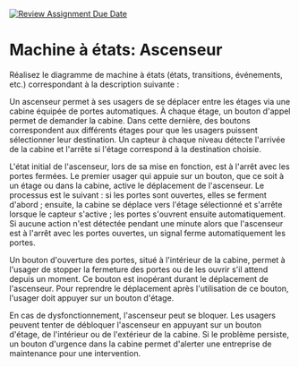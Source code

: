 [![Review Assignment Due Date](https://classroom.github.com/assets/deadline-readme-button-22041afd0340ce965d47ae6ef1cefeee28c7c493a6346c4f15d667ab976d596c.svg)](https://classroom.github.com/a/-wqSZHnv)
# Machine à états: Ascenseur

Réalisez le diagramme de machine à états (états, transitions, événements, etc.) correspondant à la description suivante :

Un ascenseur permet à ses usagers de se déplacer entre les étages via une cabine équipée de portes automatiques. À chaque étage, un bouton d'appel permet de demander la cabine. Dans cette dernière, des boutons correspondent aux différents étages pour que les usagers puissent sélectionner leur destination. Un capteur à chaque niveau détecte l'arrivée de la cabine et l'arrête si l'étage correspond à la destination choisie.

L'état initial de l'ascenseur, lors de sa mise en fonction, est à l'arrêt avec les portes fermées. Le premier usager qui appuie sur un bouton, que ce soit à un étage ou dans la cabine, active le déplacement de l'ascenseur. Le processus est le suivant : si les portes sont ouvertes, elles se ferment d'abord ; ensuite, la cabine se déplace vers l'étage sélectionné et s'arrête lorsque le capteur s'active ; les portes s'ouvrent ensuite automatiquement. Si aucune action n'est détectée pendant une minute alors que l'ascenseur est à l'arrêt avec les portes ouvertes, un signal ferme automatiquement les portes.

Un bouton d'ouverture des portes, situé à l'intérieur de la cabine, permet à l'usager de stopper la fermeture des portes ou de les ouvrir s'il attend depuis un moment. Ce bouton est inopérant durant le déplacement de l'ascenseur. Pour reprendre le déplacement après l'utilisation de ce bouton, l'usager doit appuyer sur un bouton d'étage.

En cas de dysfonctionnement, l'ascenseur peut se bloquer. Les usagers peuvent tenter de débloquer l'ascenseur en appuyant sur un bouton d'étage, de l'intérieur ou de l'extérieur de la cabine. Si le problème persiste, un bouton d'urgence dans la cabine permet d'alerter une entreprise de maintenance pour une intervention.
